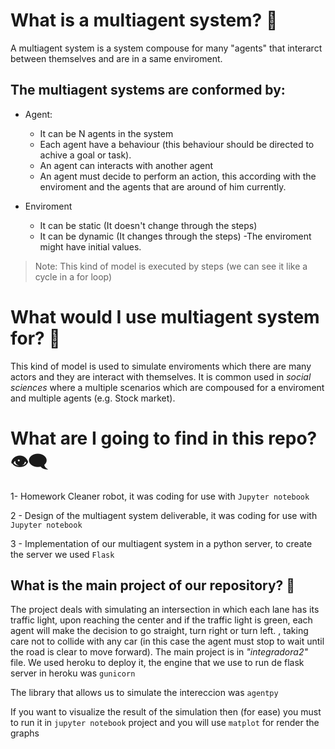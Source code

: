 # What is a multiagent system? :robot:
A multiagent system is a system compouse for many "agents" that interarct between themselves and are in a same enviroment.

## The multiagent systems are conformed by:
- Agent:
  - It can be N agents in the system
  - Each agent have a behaviour (this behaviour should be directed to achive a goal or task).
  - An agent can interacts with another agent
  - An agent must decide to perform an action, this according with the enviroment and the agents that are around of him currently.

- Enviroment
  - It can be static (It doesn't change through the steps)
  - It can be dynamic (It changes through the steps)
  -The enviroment might have initial values.

> Note: This kind of model is executed by steps (we can see it like a cycle in a for loop)

# What would I use multiagent system for? :speech_balloon:
This kind of model is used to simulate enviroments which there are many actors and they are interact with themselves. 
It is common used in *social sciences* where a multiple scenarios which are compoused for a enviroment and multiple agents (e.g. Stock market).

# What are I going to find in this repo? :eye_speech_bubble:
1- Homework Cleaner robot, it was coding for use with `Jupyter notebook`

2 - Design of the multiagent system deliverable, it was coding for use with `Jupyter notebook`

3 - Implementation of our multiagent system in a python server, to create the server we used `Flask`

## What is the main project of our repository? :100:
The project deals with simulating an intersection in which each lane has its traffic light, upon reaching the center and if the traffic light is green, each agent will make the decision to go straight, turn right or turn left. , taking care not to collide with any car (in this case the agent must stop to wait until the road is clear to move forward).
The main project is in *"integradora2"* file.
We used heroku to deploy it, the engine that we use to run de flask server in heroku was `gunicorn`

The library that allows us to simulate the intereccion was `agentpy`

If you want to visualize the result of the simulation then (for ease) you must to run it in `jupyter notebook` project and you will use `matplot` for render the graphs
